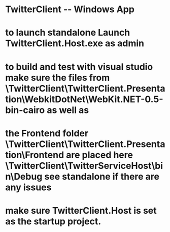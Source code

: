 # TwitterClient -- Windows App

# to launch standalone Launch TwitterClient.Host.exe as admin
# to build and test with visual studio make sure the files from \TwitterClient\TwitterClient.Presentation\WebkitDotNet\WebKit.NET-0.5-bin-cairo as well as 
# the Frontend folder \TwitterClient\TwitterClient.Presentation\Frontend are placed here \TwitterClient\TwitterServiceHost\bin\Debug see standalone if there are any issues
# make sure TwitterClient.Host is set as the startup project.